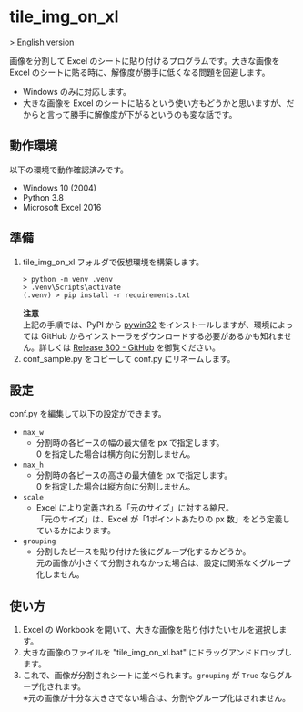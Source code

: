 # tile_img_on_xl

[> English version](https://github.com/satamame/tile_img_on_xl/blob/master/README.md)

画像を分割して Excel のシートに貼り付けるプログラムです。大きな画像を Excel のシートに貼る時に、解像度が勝手に低くなる問題を回避します。

- Windows のみに対応します。
- 大きな画像を Excel のシートに貼るという使い方もどうかと思いますが、だからと言って勝手に解像度が下がるというのも変な話です。

## 動作環境

以下の環境で動作確認済みです。

- Windows 10 (2004)
- Python 3.8
- Microsoft Excel 2016

## 準備

1. tile_img_on_xl フォルダで仮想環境を構築します。
    ```
    > python -m venv .venv
    > .venv\Scripts\activate
    (.venv) > pip install -r requirements.txt
    ```
    **注意**  
    上記の手順では、PyPI から [pywin32](https://pypi.org/project/pywin32/) をインストールしますが、環境によっては GitHub からインストーラをダウンロードする必要があるかも知れません。詳しくは [Release 300 - GitHub](https://github.com/mhammond/pywin32/releases/tag/b300) を御覧ください。
1. conf_sample.py をコピーして conf.py にリネームします。



## 設定

conf.py を編集して以下の設定ができます。

- `max_w`
    - 分割時の各ピースの幅の最大値を px で指定します。  
    0 を指定した場合は横方向に分割しません。
- `max_h`
    - 分割時の各ピースの高さの最大値を px で指定します。  
    0 を指定した場合は縦方向に分割しません。
- `scale`
    - Excel により定義される「元のサイズ」に対する縮尺。  
    「元のサイズ」は、Excel が「1ポイントあたりの px 数」をどう定義しているかによります。
- `grouping`
    - 分割したピースを貼り付けた後にグループ化するかどうか。  
    元の画像が小さくて分割されなかった場合は、設定に関係なくグループ化しません。

## 使い方

1. Excel の Workbook を開いて、大きな画像を貼り付けたいセルを選択します。
1. 大きな画像のファイルを "tile_img_on_xl.bat" にドラッグアンドドロップします。
1. これで、画像が分割されシートに並べられます。`grouping` が `True` ならグループ化されます。  
※元の画像が十分な大きさでない場合は、分割やグループ化はされません。
